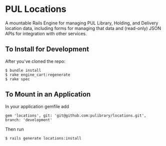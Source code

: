 # PUL Locations

A mountable Rails Engine for managing PUL Library, Holding, and Delivery location data, including forms for managing that data and (read-only) JSON APIs for integration with other services.

## To Install for Development

After you've cloned the repo:

```
$ bundle install
$ rake engine_cart:regenerate
$ rake spec
```

## To Mount in an Application

In your application gemfile add

```
gem 'locations', git: 'git@github.com:pulibrary/locations.git', branch: 'development'
```

Then run

```
$ rails generate locations:install
```